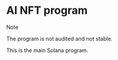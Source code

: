 # AI NFT program

> [!NOTE]
> The program is not audited and not stable. 

This is the main Solana program. 